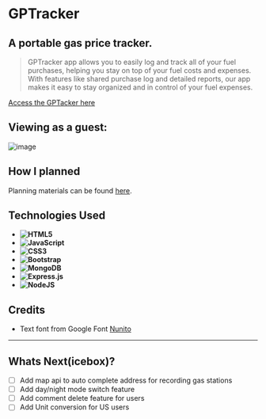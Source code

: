 # GPTracker

## A portable gas price tracker.

>GPTracker app allows you to easily log and track all of your fuel purchases, helping you stay on top of your fuel costs and expenses. With features like shared purchase log and detailed reports, our app makes it easy to stay organized and in control of your fuel expenses.

[Access the GPTacker here](https://gp-tracker.fly.dev/)

## Viewing as a guest:
![image](https://user-images.githubusercontent.com/23459228/213579785-b54609e1-6e4c-4f28-8afa-1f595f2c3e91.png)


## How I planned

Planning materials can be found [here](https://trello.com/b/S1AY1NkM/gptracker).


## Technologies Used
+ **![HTML5](https://img.shields.io/badge/html5-%23E34F26.svg?style=for-the-badge&logo=html5&logoColor=white)**
+ **![JavaScript](https://img.shields.io/badge/javascript-%23323330.svg?style=for-the-badge&logo=javascript&logoColor=%23F7DF1E)**
+ **![CSS3](https://img.shields.io/badge/css3-%231572B6.svg?style=for-the-badge&logo=css3&logoColor=white)**
+ **![Bootstrap](https://img.shields.io/badge/bootstrap-%23563D7C.svg?style=for-the-badge&logo=bootstrap&logoColor=white)**
+ **![MongoDB](https://img.shields.io/badge/MongoDB-%234ea94b.svg?style=for-the-badge&logo=mongodb&logoColor=white)**
+ **![Express.js](https://img.shields.io/badge/express.js-%23404d59.svg?style=for-the-badge&logo=express&logoColor=%2361DAFB)**
+ **![NodeJS](https://img.shields.io/badge/node.js-6DA55F?style=for-the-badge&logo=node.js&logoColor=white)**

## Credits
+ Text font from Google Font [Nunito](https://fonts.google.com/specimen/Nunito)


---
## Whats Next(icebox)?
+ [ ] Add map api to auto complete address for recording gas stations
+ [ ] Add day/night mode switch feature 
+ [ ] Add comment delete feature for users
+ [ ] Add Unit conversion for US users